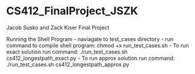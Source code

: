 # CS412_FinalProject_JSZK
Jacob Susko and Zack Kiser Final Project

Running the Shell Program
    - naviagate to test_cases directory
    - run command to compile shell program: chmod +x run_test_cases.sh
    - To run exact solution run command: ./run_test_cases.sh cs412_longestpath_exact.py
    - To run approx solution run command: ./run_test_cases.sh cs412_longestpath_approx.py
